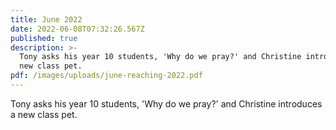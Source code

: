 ```yaml
---
title: June 2022
date: 2022-06-08T07:32:26.567Z
published: true
description: >-
  Tony asks his year 10 students, 'Why do we pray?' and Christine introduces a
  new class pet.
pdf: /images/uploads/june-reaching-2022.pdf
---
```

Tony asks his year 10 students, 'Why do we pray?' and Christine introduces a new class pet.

